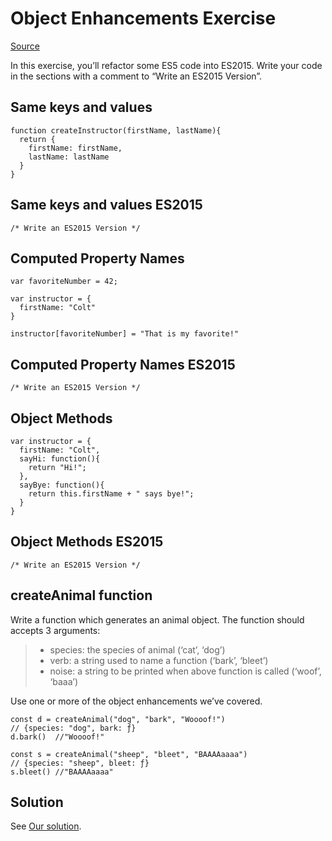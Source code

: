 # Object Enhancements Exercise

[Source](http://curric.rithmschool.com/springboard/exercises/js-object-enhancements/ "Permalink to Object Enhancements Exercise")

In this exercise, you’ll refactor some ES5 code into ES2015. Write your code in the sections with a comment to “Write an ES2015 Version”.

## Same keys and values

    function createInstructor(firstName, lastName){
      return {
        firstName: firstName,
        lastName: lastName
      }
    }

## Same keys and values ES2015

    /* Write an ES2015 Version */

## Computed Property Names

    var favoriteNumber = 42;

    var instructor = {
      firstName: "Colt"
    }

    instructor[favoriteNumber] = "That is my favorite!"

## Computed Property Names ES2015

    /* Write an ES2015 Version */

## Object Methods

    var instructor = {
      firstName: "Colt",
      sayHi: function(){
        return "Hi!";
      },
      sayBye: function(){
        return this.firstName + " says bye!";
      }
    }

## Object Methods ES2015

    /* Write an ES2015 Version */

## createAnimal function

Write a function which generates an animal object. The function should accepts 3 arguments:

> - species: the species of animal (‘cat’, ‘dog’)
> - verb: a string used to name a function (‘bark’, ‘bleet’)
> - noise: a string to be printed when above function is called (‘woof’, ‘baaa’)

Use one or more of the object enhancements we’ve covered.

    const d = createAnimal("dog", "bark", "Woooof!")
    // {species: "dog", bark: ƒ}
    d.bark()  //"Woooof!"

    const s = createAnimal("sheep", "bleet", "BAAAAaaaa")
    // {species: "sheep", bleet: ƒ}
    s.bleet() //"BAAAAaaaa"

## Solution

See [Our solution](http://curric.rithmschool.com/springboard/exercises/js-object-enhancements/solution/index.html).
